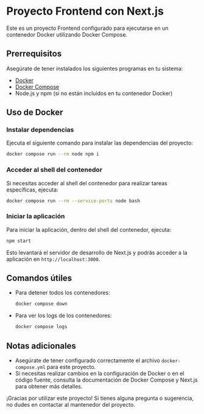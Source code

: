 # Proyecto Frontend con Next.js

Este es un proyecto Frontend configurado para ejecutarse en un contenedor Docker utilizando Docker Compose.

## Prerrequisitos

Asegúrate de tener instalados los siguientes programas en tu sistema:

- [Docker](https://www.docker.com/get-started)
- [Docker Compose](https://docs.docker.com/compose/install/)
- Node.js y npm (si no están incluidos en tu contenedor Docker)

## Uso de Docker

### Instalar dependencias

Ejecuta el siguiente comando para instalar las dependencias del proyecto:

```bash
docker compose run --rm node npm i
```

### Acceder al shell del contenedor

Si necesitas acceder al shell del contenedor para realizar tareas específicas, ejecuta:

```bash
docker compose run --rm --service-ports node bash
```

### Iniciar la aplicación

Para iniciar la aplicación, dentro del shell del contenedor, ejecuta:

```bash
npm start
```

Esto levantará el servidor de desarrollo de Next.js y podrás acceder a la aplicación en `http://localhost:3000`.

## Comandos útiles

- Para detener todos los contenedores:
  ```bash
  docker compose down
  ```

- Para ver los logs de los contenedores:
  ```bash
  docker compose logs
  ```

## Notas adicionales

- Asegúrate de tener configurado correctamente el archivo `docker-compose.yml` para este proyecto.
- Si necesitas realizar cambios en la configuración de Docker o en el código fuente, consulta la documentación de Docker Compose y Next.js para obtener más detalles.

¡Gracias por utilizar este proyecto! Si tienes alguna pregunta o sugerencia, no dudes en contactar al mantenedor del proyecto.
